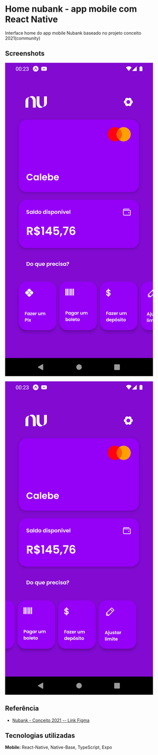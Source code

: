 
# Home nubank - app mobile com React Native

Interface home do app mobile Nubank baseado no projeto conceito 2021(community)


## Screenshots

![App Screenshot](https://raw.githubusercontent.com/cal-oliveira/home-nubank-mobile/master/screenshots/screenshot-1.png)

![App Screenshot](https://raw.githubusercontent.com/cal-oliveira/home-nubank-mobile/master/screenshots/screenshot-2.png)

## Referência

 - [Nubank - Conceito 2021 -- Link Figma](https://www.figma.com/community/file/1008542325037585291)


## Tecnologias utilizadas

**Mobile:** React-Native, Native-Base, TypeScript, Expo


